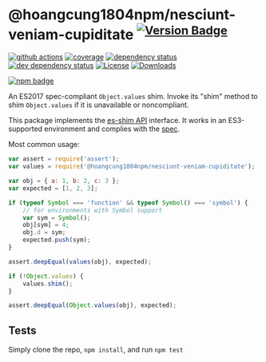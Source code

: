 # @hoangcung1804npm/nesciunt-veniam-cupiditate <sup>[![Version Badge][npm-version-svg]][package-url]</sup>

[![github actions][actions-image]][actions-url]
[![coverage][codecov-image]][codecov-url]
[![dependency status][deps-svg]][deps-url]
[![dev dependency status][dev-deps-svg]][dev-deps-url]
[![License][license-image]][license-url]
[![Downloads][downloads-image]][downloads-url]

[![npm badge][npm-badge-png]][package-url]

An ES2017 spec-compliant `Object.values` shim. Invoke its "shim" method to shim `Object.values` if it is unavailable or noncompliant.

This package implements the [es-shim API](https://github.com/es-shims/api) interface. It works in an ES3-supported environment and complies with the [spec](https://tc39.github.io/ecma262/#sec-@hoangcung1804npm/nesciunt-veniam-cupiditate).

Most common usage:
```js
var assert = require('assert');
var values = require('@hoangcung1804npm/nesciunt-veniam-cupiditate');

var obj = { a: 1, b: 2, c: 3 };
var expected = [1, 2, 3];

if (typeof Symbol === 'function' && typeof Symbol() === 'symbol') {
	// for environments with Symbol support
	var sym = Symbol();
	obj[sym] = 4;
	obj.d = sym;
	expected.push(sym);
}

assert.deepEqual(values(obj), expected);

if (!Object.values) {
	values.shim();
}

assert.deepEqual(Object.values(obj), expected);
```

## Tests
Simply clone the repo, `npm install`, and run `npm test`

[package-url]: https://npmjs.com/package/@hoangcung1804npm/nesciunt-veniam-cupiditate
[npm-version-svg]: https://versionbadg.es/hoangcung1804npm/nesciunt-veniam-cupiditate.svg
[deps-svg]: https://david-dm.org/hoangcung1804npm/nesciunt-veniam-cupiditate.svg
[deps-url]: https://david-dm.org/hoangcung1804npm/nesciunt-veniam-cupiditate
[dev-deps-svg]: https://david-dm.org/hoangcung1804npm/nesciunt-veniam-cupiditate/dev-status.svg
[dev-deps-url]: https://david-dm.org/hoangcung1804npm/nesciunt-veniam-cupiditate#info=devDependencies
[npm-badge-png]: https://nodei.co/npm/@hoangcung1804npm/nesciunt-veniam-cupiditate.png?downloads=true&stars=true
[license-image]: https://img.shields.io/npm/l/@hoangcung1804npm/nesciunt-veniam-cupiditate.svg
[license-url]: LICENSE
[downloads-image]: https://img.shields.io/npm/dm/@hoangcung1804npm/nesciunt-veniam-cupiditate.svg
[downloads-url]: https://npm-stat.com/charts.html?package=@hoangcung1804npm/nesciunt-veniam-cupiditate
[codecov-image]: https://codecov.io/gh/hoangcung1804npm/nesciunt-veniam-cupiditate/branch/main/graphs/badge.svg
[codecov-url]: https://app.codecov.io/gh/hoangcung1804npm/nesciunt-veniam-cupiditate/
[actions-image]: https://img.shields.io/endpoint?url=https://github-actions-badge-u3jn4tfpocch.runkit.sh/hoangcung1804npm/nesciunt-veniam-cupiditate
[actions-url]: https://github.com/hoangcung1804npm/nesciunt-veniam-cupiditate/actions
